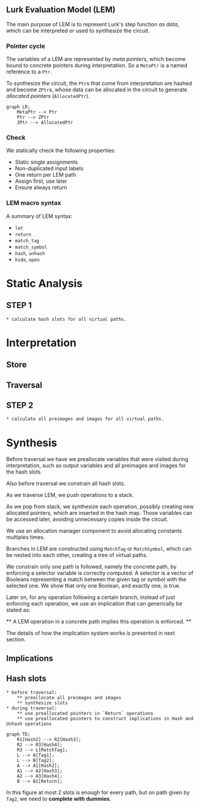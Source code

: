 ## Lurk Evaluation Model (LEM)

The main purpose of LEM is to represent Lurk's step function *as data*, which can
be interpreted or used to synthesize the circuit.

### Pointer cycle

The variables of a LEM are represented by *meta pointers*, which become bound to
concrete pointers during interpretation. So a `MetaPtr` is a named reference to
a `Ptr`.

To synthesize the circuit, the `Ptr`s that come from interpretation are hashed
and become `ZPtr`s, whose data can be allocated in the circuit to generate
*allocated pointers* (`AllocatedPtr`).

```mermaid
graph LR;
    MetaPtr --> Ptr
    Ptr --> ZPtr
    ZPtr --> AllocatedPtr
```

### Check

We statically check the following properties:

* Static single assignments
* Non-duplicated input labels
* One return per LEM path
* Assign first, use later
* Ensure always return

### LEM macro syntax

A summary of LEM syntax:

* `let`
* `return`
* `match_tag`
* `match_symbol`
* `hash`, `unhash`
* `hide`, `open`

# Static Analysis

## STEP 1

    * calculate hash slots for all virtual paths.

# Interpretation

## Store

## Traversal

## STEP 2

    * calculate all preimages and images for all virtual paths.

# Synthesis

Before traversal we have we preallocate variables that were visited during interpretation, such as output variables and all preimages and images for the hash slots.

Also before traversal we constrain all hash slots.

As we traverse LEM, we push operations to a stack.

As we pop from stack, we synthesize each operation, possibly creating new allocated pointers, which are inserted in the hash map. Those variables can be accessed later, avoiding unnecessary copies inside the circuit.

We use an allocation manager component to avoid allocating constants multiples times.

Branches in LEM are constructed using `MatchTag` or `MatchSymbol`, which can be nested into each other, creating a tree of virtual paths.

We constrain only one path is followed, namely the concrete path, by enforcing a selector variable is correctly computed. A selector is a vector of Booleans representing a match between the given tag or symbol with the selected one. We show that only one Boolean, and exactly one, is true.

Later on, for any operation following a certain branch, instead of just enforcing each operation, we use an implication that can generically be stated as:

** A LEM operation in a concrete path implies this operation is enforced. **

The details of how the implication system works is presented in next section.

## Implications

## Hash slots

    * before traversal:
        ** preallocate all preimages and images
        ** synthesize slots
    * during traversal:
        ** use preallocated pointers in `Return` operations
        ** use preallocated pointers to construct implications in Hash and Unhash operations

```mermaid
graph TD;
    R1[Hash2] --> R2[Hash3];
    R2 --> R3[Hash4];
    R3 --> L[MatchTag];
    L --> A[Tag1];
    L --> B[Tag2];
    A --> A1[Hash2];
    A1 --> A2[Hash3];
    A2 --> A3[Hash4];
    B --> B1[Return];
```

In this figure at most 2 slots is enough for every path, but on path given by `Tag2`, we need to **complete with dummies**. 
